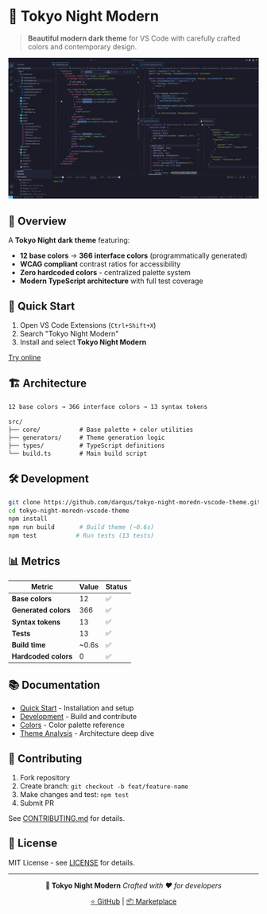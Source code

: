 # 🌃 Tokyo Night Modern

> **Beautiful modern dark theme** for VS Code with carefully crafted colors and contemporary design.

![Tokyo Night Modern](static/ss_tokyo_night_modern.png)

## 🎨 Overview

A **Tokyo Night dark theme** featuring:

- **12 base colors** → **366 interface colors** (programmatically generated)
- **WCAG compliant** contrast ratios for accessibility
- **Zero hardcoded colors** - centralized palette system
- **Modern TypeScript architecture** with full test coverage

## 🚀 Quick Start

1. Open VS Code Extensions (`Ctrl+Shift+X`)
2. Search "Tokyo Night Modern"
3. Install and select **Tokyo Night Modern**

[Try online](https://vscode.dev/theme/lod-inc.tokyo-night-modern)

## 🏗️ Architecture

```
12 base colors → 366 interface colors → 13 syntax tokens
```

```text
src/
├── core/           # Base palette + color utilities
├── generators/     # Theme generation logic
├── types/          # TypeScript definitions
└── build.ts        # Main build script
```

## 🛠️ Development

```bash
git clone https://github.com/darqus/tokyo-night-moredn-vscode-theme.git
cd tokyo-night-moredn-vscode-theme
npm install
npm run build       # Build theme (~0.6s)
npm test           # Run tests (13 tests)
```

## 📊 Metrics

| Metric | Value | Status |
|--------|-------|--------|
| **Base colors** | 12 | ✅ |
| **Generated colors** | 366 | ✅ |
| **Syntax tokens** | 13 | ✅ |
| **Tests** | 13 | ✅ |
| **Build time** | ~0.6s | ✅ |
| **Hardcoded colors** | 0 | ✅ |

## 📚 Documentation

- [Quick Start](docs/QUICK_START.md) - Installation and setup
- [Development](docs/DEVELOPMENT.md) - Build and contribute
- [Colors](docs/COLORS.md) - Color palette reference
- [Theme Analysis](docs/THEME_ANALYSIS.md) - Architecture deep dive

## 🤝 Contributing

1. Fork repository
2. Create branch: `git checkout -b feat/feature-name`
3. Make changes and test: `npm test`
4. Submit PR

See [CONTRIBUTING.md](docs/CONTRIBUTING.md) for details.

## 📄 License

MIT License - see [LICENSE](LICENSE) for details.

---

<div align="center">

**🌃 Tokyo Night Modern**
*Crafted with ❤️ for developers*

[⭐ GitHub](https://github.com/darqus/tokyo-night-moredn-vscode-theme) | [📦 Marketplace](https://marketplace.visualstudio.com/items?itemName=lod-inc.tokyo-night-modern)

</div>
